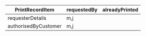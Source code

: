 | PrintRecordItem|requestedBy|alreadyPrinted
| --- | --- | --- 
requesterDetails|m,j| 
authorisedByCustomer|m,j| 
